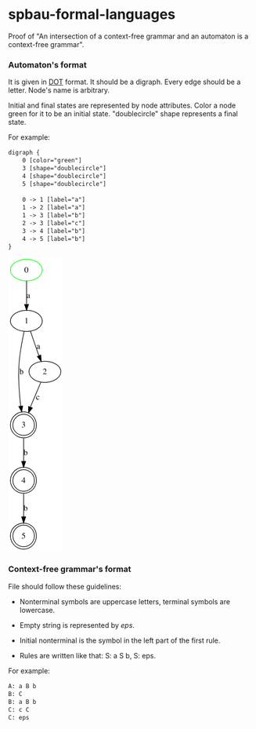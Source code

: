 # spbau-formal-languages

Proof of "An intersection of a context-free grammar and an automaton is a context-free
grammar".

### Automaton's format

It is given in
[DOT](https://en.wikipedia.org/wiki/DOT_(graph_description_language)) format. It should
be a digraph. Every edge should be a letter. Node's name is arbitrary.

Initial and final states are represented by node attributes. 
Color a node green for it to be an initial state. "doublecircle" shape represents a final state.

For example:

```
digraph {
    0 [color="green"]
    3 [shape="doublecircle"]
    4 [shape="doublecircle"]
    5 [shape="doublecircle"]

    0 -> 1 [label="a"]
    1 -> 2 [label="a"]
    1 -> 3 [label="b"]
    2 -> 3 [label="c"]
    3 -> 4 [label="b"]
    4 -> 5 [label="b"]
}

```

![alt text](examples/example1.png)

### Context-free grammar's format

File should follow these guidelines:

* Nonterminal symbols are uppercase letters, terminal symbols are lowercase.

* Empty string is represented by *eps*.

* Initial nonterminal is the symbol in the left part of the first rule.

* Rules are written like that: S: a S b, S: eps.

For example:

```
A: a B b
B: C
B: a B b
C: c C
C: eps
```
